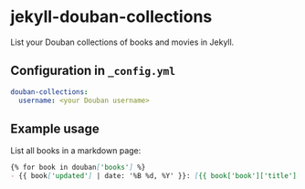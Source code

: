 # jekyll-douban-collections

List your Douban collections of books and movies in Jekyll.

## Configuration in `_config.yml`

```yaml
douban-collections:
  username: <your Douban username>
```

## Example usage

List all books in a markdown page:

```markdown
{% for book in douban['books'] %}
- {{ book['updated'] | date: '%B %d, %Y' }}: [{{ book['book']['title'] }}](http://book.douban.com/subject/{{ book['book_id'] }}) {% endfor %}
```